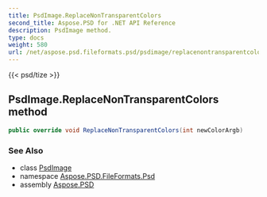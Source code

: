```yaml
---
title: PsdImage.ReplaceNonTransparentColors
second_title: Aspose.PSD for .NET API Reference
description: PsdImage method. 
type: docs
weight: 580
url: /net/aspose.psd.fileformats.psd/psdimage/replacenontransparentcolors/
---
```

{{< psd/tize >}}
## PsdImage.ReplaceNonTransparentColors method

```csharp
public override void ReplaceNonTransparentColors(int newColorArgb)
```

### See Also

* class [PsdImage](../)
* namespace [Aspose.PSD.FileFormats.Psd](../../psdimage/)
* assembly [Aspose.PSD](../../../)


